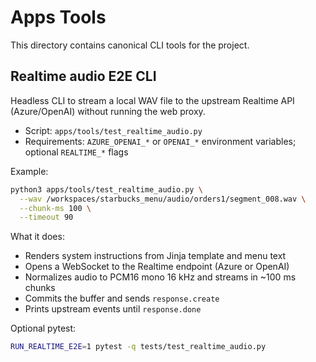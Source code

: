 # Apps Tools

This directory contains canonical CLI tools for the project.

## Realtime audio E2E CLI

Headless CLI to stream a local WAV file to the upstream Realtime API (Azure/OpenAI) without running the web proxy.

- Script: `apps/tools/test_realtime_audio.py`
- Requirements: `AZURE_OPENAI_*` or `OPENAI_*` environment variables; optional `REALTIME_*` flags

Example:

```bash
python3 apps/tools/test_realtime_audio.py \
  --wav /workspaces/starbucks_menu/audio/orders1/segment_008.wav \
  --chunk-ms 100 \
  --timeout 90
```

What it does:

- Renders system instructions from Jinja template and menu text
- Opens a WebSocket to the Realtime endpoint (Azure or OpenAI)
- Normalizes audio to PCM16 mono 16 kHz and streams in ~100 ms chunks
- Commits the buffer and sends `response.create`
- Prints upstream events until `response.done`

Optional pytest:

```bash
RUN_REALTIME_E2E=1 pytest -q tests/test_realtime_audio.py
```
